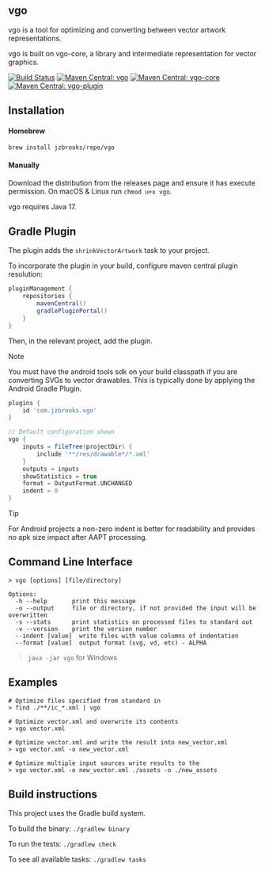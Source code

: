 ## vgo

vgo is a tool for optimizing and converting between vector artwork representations.

vgo is built on vgo-core, a library and intermediate representation for vector graphics.

[![Build Status](https://github.com/jzbrooks/vgo/actions/workflows/build.yml/badge.svg?event=push)](https://github.com/jzbrooks/vgo/actions/workflows/build.yml)
[![Maven Central: vgo](https://img.shields.io/maven-central/v/com.jzbrooks/vgo?label=vgo)](https://ossindex.sonatype.org/component/pkg:maven/com.jzbrooks/vgo)
[![Maven Central: vgo-core](https://img.shields.io/maven-central/v/com.jzbrooks/vgo-core?label=vgo-core)](https://ossindex.sonatype.org/component/pkg:maven/com.jzbrooks/vgo-core)
[![Maven Central: vgo-plugin](https://img.shields.io/maven-central/v/com.jzbrooks/vgo-plugin?label=vgo-plugin)](https://ossindex.sonatype.org/component/pkg:maven/com.jzbrooks/vgo-plugin)

## Installation

#### Homebrew
`brew install jzbrooks/repo/vgo`

#### Manually
Download the distribution from the releases page and ensure it has execute permission. On macOS & Linux run `chmod u+x vgo`.

vgo requires Java 17.

## Gradle Plugin
The plugin adds the `shrinkVectorArtwork` task to your project.

To incorporate the plugin in your build, configure maven central plugin resolution:
```groovy
pluginManagement {
    repositories {
        mavenCentral()
        gradlePluginPortal()
    }
}
```

Then, in the relevant project, add the plugin.

> [!NOTE]
> You must have the android tools sdk on your build classpath if you are converting SVGs to vector drawables. 
> This is typically done by applying the Android Gradle Plugin.

```groovy
plugins {
    id 'com.jzbrooks.vgo'
}

// Default configuration shown
vgo {
    inputs = fileTree(projectDir) {
        include '**/res/drawable*/*.xml'
    }
    outputs = inputs
    showStatistics = true
    format = OutputFormat.UNCHANGED
    indent = 0
}
```

> [!TIP]
> For Android projects a non-zero indent is better for readability and provides no apk size impact after AAPT processing.

## Command Line Interface

```
> vgo [options] [file/directory]

Options:
  -h --help       print this message
  -o --output     file or directory, if not provided the input will be overwritten
  -s --stats      print statistics on processed files to standard out
  -v --version    print the version number
  --indent [value]  write files with value columns of indentation
  --format [value]  output format (svg, vd, etc) - ALPHA
```

> `java -jar vgo` for Windows

## Examples

```
# Optimize files specified from standard in
> find ./**/ic_*.xml | vgo

# Optimize vector.xml and overwrite its contents
> vgo vector.xml

# Optimize vector.xml and write the result into new_vector.xml
> vgo vector.xml -o new_vector.xml

# Optimize multiple input sources write results to the
> vgo vector.xml -o new_vector.xml ./assets -o ./new_assets
```

## Build instructions

This project uses the Gradle build system.

To build the binary: `./gradlew binary`

To run the tests: `./gradlew check`

To see all available tasks: `./gradlew tasks`
